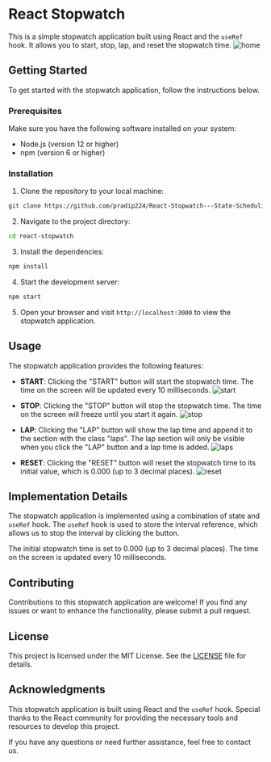 # React Stopwatch

This is a simple stopwatch application built using React and the `useRef` hook. It allows you to start, stop, lap, and reset the stopwatch time.
![home](https://github.com/pradip224/React-Stopwatch---State-Scheduling-Batching-Optimizing-with-useMemo-UseCal---nreekh9jvbi6/assets/122960934/f6faca6e-7bbb-4e14-917c-35bc8eae9ddd)

## Getting Started

To get started with the stopwatch application, follow the instructions below.

### Prerequisites

Make sure you have the following software installed on your system:

- Node.js (version 12 or higher)
- npm (version 6 or higher)

### Installation

1. Clone the repository to your local machine:

```bash
git clone https://github.com/pradip224/React-Stopwatch---State-Scheduling-Batching-Optimizing-with-useMemo-UseCal---nreekh9jvbi6.git
```

2. Navigate to the project directory:

```bash
cd react-stopwatch
```

3. Install the dependencies:

```bash
npm install
```

4. Start the development server:

```bash
npm start
```

5. Open your browser and visit `http://localhost:3000` to view the stopwatch application.

## Usage

The stopwatch application provides the following features:

- **START**: Clicking the "START" button will start the stopwatch time. The time on the screen will be updated every 10 milliseconds.
![start](https://github.com/pradip224/React-Stopwatch---State-Scheduling-Batching-Optimizing-with-useMemo-UseCal---nreekh9jvbi6/assets/122960934/bb08a812-acfb-40f2-902f-467bf3b6f372)

- **STOP**: Clicking the "STOP" button will stop the stopwatch time. The time on the screen will freeze until you start it again.
![stop](https://github.com/pradip224/React-Stopwatch---State-Scheduling-Batching-Optimizing-with-useMemo-UseCal---nreekh9jvbi6/assets/122960934/b86c5015-0798-4f31-b433-c098375873a4)

- **LAP**: Clicking the "LAP" button will show the lap time and append it to the section with the class "laps". The lap section will only be visible when you click the "LAP" button and a lap time is added.
![laps](https://github.com/pradip224/React-Stopwatch---State-Scheduling-Batching-Optimizing-with-useMemo-UseCal---nreekh9jvbi6/assets/122960934/8cb17006-a61e-42fc-ae4b-70564153de93)

- **RESET**: Clicking the "RESET" button will reset the stopwatch time to its initial value, which is 0.000 (up to 3 decimal places).
![reset](https://github.com/pradip224/React-Stopwatch---State-Scheduling-Batching-Optimizing-with-useMemo-UseCal---nreekh9jvbi6/assets/122960934/1888d82a-7fe5-47e1-b1c4-78bd20b6daa1)

## Implementation Details

The stopwatch application is implemented using a combination of state and `useRef` hook. The `useRef` hook is used to store the interval reference, which allows us to stop the interval by clicking the button.

The initial stopwatch time is set to 0.000 (up to 3 decimal places). The time on the screen is updated every 10 milliseconds.

## Contributing

Contributions to this stopwatch application are welcome! If you find any issues or want to enhance the functionality, please submit a pull request.

## License

This project is licensed under the MIT License. See the [LICENSE](LICENSE) file for details.

## Acknowledgments

This stopwatch application is built using React and the `useRef` hook. Special thanks to the React community for providing the necessary tools and resources to develop this project.

If you have any questions or need further assistance, feel free to contact us.
